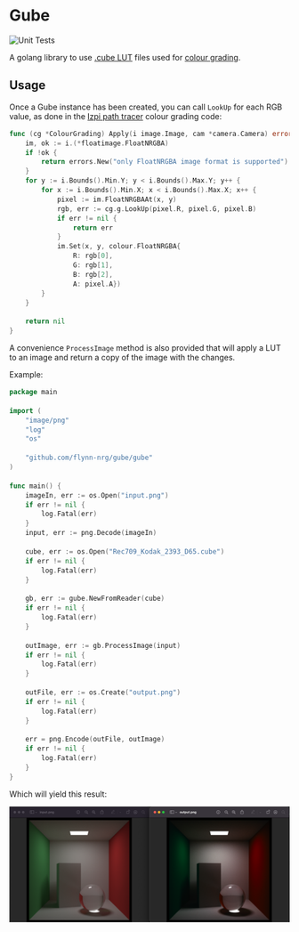 # Gube

![Unit Tests](https://github.com/flynn-nrg/gube/actions/workflows/test.yml/badge.svg)

A golang library to use [.cube LUT](https://en.wikipedia.org/wiki/3D_lookup_table) files used for [colour grading](https://en.wikipedia.org/wiki/Color_grading).

## Usage

Once a Gube instance has been created, you can call `LookUp` for each RGB value, as done in the [Izpi path tracer](https://gitlab.com/flynn-nrg/izpi) colour grading code:

```go
func (cg *ColourGrading) Apply(i image.Image, cam *camera.Camera) error {
	im, ok := i.(*floatimage.FloatNRGBA)
	if !ok {
		return errors.New("only FloatNRGBA image format is supported")
	}
	for y := i.Bounds().Min.Y; y < i.Bounds().Max.Y; y++ {
		for x := i.Bounds().Min.X; x < i.Bounds().Max.X; x++ {
			pixel := im.FloatNRGBAAt(x, y)
			rgb, err := cg.g.LookUp(pixel.R, pixel.G, pixel.B)
			if err != nil {
				return err
			}
			im.Set(x, y, colour.FloatNRGBA{
				R: rgb[0],
				G: rgb[1],
				B: rgb[2],
				A: pixel.A})
		}
	}

	return nil
}
```

A convenience `ProcessImage` method is also provided that will apply a LUT to an image and return a copy of the image with the changes.

Example:

```go
package main

import (
	"image/png"
	"log"
	"os"

	"github.com/flynn-nrg/gube/gube"
)

func main() {
	imageIn, err := os.Open("input.png")
	if err != nil {
		log.Fatal(err)
	}
	input, err := png.Decode(imageIn)

	cube, err := os.Open("Rec709_Kodak_2393_D65.cube")
	if err != nil {
		log.Fatal(err)
	}

	gb, err := gube.NewFromReader(cube)
	if err != nil {
		log.Fatal(err)
	}

	outImage, err := gb.ProcessImage(input)
	if err != nil {
		log.Fatal(err)
	}

	outFile, err := os.Create("output.png")
	if err != nil {
		log.Fatal(err)
	}

	err = png.Encode(outFile, outImage)
	if err != nil {
		log.Fatal(err)
	}
}
```

Which will yield this result:

![Comparison before and after applying the Rec709_Kodak_2393_D65 3D LUT](./images/lut_before_after.png "Cornell box with LUT applied")
